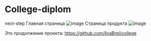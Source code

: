 # College-diplom
next-step
Главная страница
![image](https://user-images.githubusercontent.com/101255148/216846984-a82100b7-d1e0-43cb-a973-85bdf9ee6aba.png)
Страница продукта
![image](https://user-images.githubusercontent.com/101255148/216847077-15ed3225-3f12-4d89-b4b3-aa5e00f77fcf.png)



Это продолжение проекта: https://github.com/IlyaBrel/college

